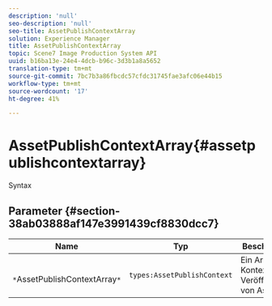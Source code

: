 ```yaml
---
description: 'null'
seo-description: 'null'
seo-title: AssetPublishContextArray
solution: Experience Manager
title: AssetPublishContextArray
topic: Scene7 Image Production System API
uuid: b16ba13e-24e4-4dcb-b96c-3d3b1a8a5652
translation-type: tm+mt
source-git-commit: 7bc7b3a86fbcdc57cfdc31745fae3afc06e44b15
workflow-type: tm+mt
source-wordcount: '17'
ht-degree: 41%

---
```



# AssetPublishContextArray{#assetpublishcontextarray}

Syntax

## Parameter {#section-38ab03888af147e3991439cf8830dcc7}

| Name | Typ | Beschreibung |
|---|---|---|
| ` *`AssetPublishContextArray`*` | `types:AssetPublishContext` | Ein Array mit Kontexten zum Veröffentlichen von Assets. |

